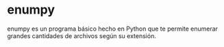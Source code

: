# enumpy
enumpy es un programa básico hecho en Python que te permite enumerar grandes cantidades de archivos según su extensión.
